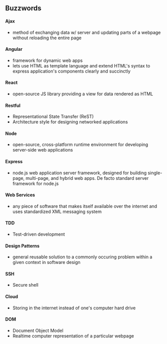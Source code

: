## Buzzwords

#### Ajax
  - method of exchanging data w/ server and updating parts of a webpage without reloading the entire page
#### Angular
  - framework for dynamic web apps
  - lets use HTML as template language and extend HTML's syntax to express application's components clearly and succinctly
#### React
  - open-source JS library providing a view for data rendered as HTML
#### Restful
  - Representational State Transfer (ReST)
  - Architecture style for designing networked applications
#### Node
  - open-source, cross-platform runtime environment for developing server-side web applications
#### Express
  - node.js web application server framework, designed for building single-page, multi-page, and hybrid web apps. De facto standard server framework for node.js
#### Web Services
  - any piece of software that makes itself available over the internet and uses standardized XML messaging system
#### TDD
  - Test-driven development
#### Design Patterns
  - general reusable solution to a commonly occuring problem within a given context in software design
#### SSH
  - Secure shell
#### Cloud
  - Storing in the internet instead of one's computer hard drive
#### DOM
  - Document Object Model
  - Realtime computer representation of a particular webpage
